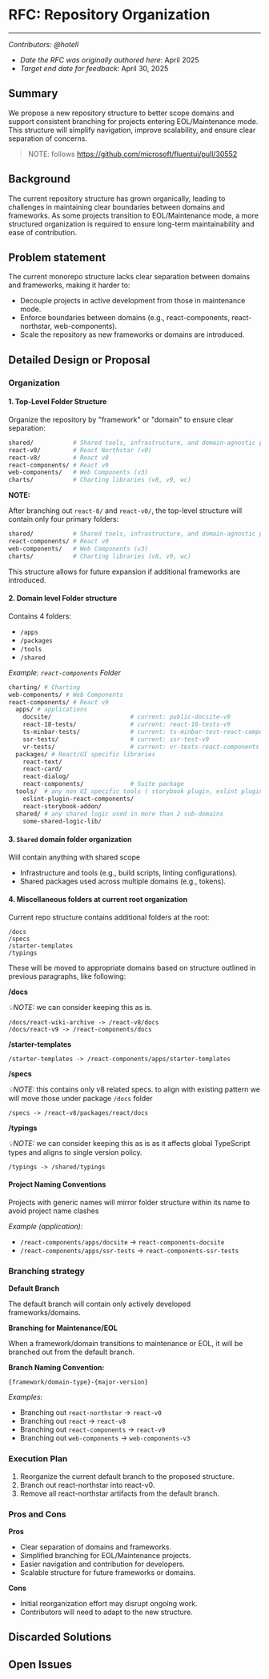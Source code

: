 # RFC: Repository Organization

<!--
An RFC can be anything. A question, a suggestion, a plan. The purpose of this template is to give some structure to help folks write successful RFCs. However, don't feel constrained by this template; use your best judgement.

Tips for writing a successful RFC:

- Favor simple language that make your point, fancy words obfuscate // Speak plainly.
- Try to stay concise, but don't gloss over important details
- Feel free to add necessary diagrams in the RFC assets folder
- Try to write a neutral problem statement, not one that motivates your desired solution
- Remember, "Writing is thinking". It's natural to realize new ideas while writing your proposal
-->

---

_Contributors: @hotell_

- _Date the RFC was originally authored here_: April 2025
- _Target end date for feedback_: April 30, 2025

<!-- If substantial updates are made add an "Updated on: $date" below, don't replace the original date -->

## Summary

<!-- Explain the proposed change -->

We propose a new repository structure to better scope domains and support consistent branching for projects entering EOL/Maintenance mode. This structure will simplify navigation, improve scalability, and ensure clear separation of concerns.

> NOTE: follows https://github.com/microsoft/fluentui/pull/30552

## Background

The current repository structure has grown organically, leading to challenges in maintaining clear boundaries between domains and frameworks. As some projects transition to EOL/Maintenance mode, a more structured organization is required to ensure long-term maintainability and ease of contribution.

## Problem statement

<!--
Why are we making this change? What problem are we solving? What do we expect to gain from this?

This section is important as the motivation or problem statement is independent from the proposed change. Even if this RFC is not accepted this Motivation can be used for alternative solutions.
-->

The current monorepo structure lacks clear separation between domains and frameworks, making it harder to:

- Decouple projects in active development from those in maintenance mode.
- Enforce boundaries between domains (e.g., react-components, react-northstar, web-components).
- Scale the repository as new frameworks or domains are introduced.

## Detailed Design or Proposal

<!-- This is the bulk of the RFC. Explain the proposal or design in enough detail for the intended audience to understand. -->

### Organization

#### 1. Top-Level Folder Structure

Organize the repository by "framework" or "domain" to ensure clear separation:

```sh
shared/           # Shared tools, infrastructure, and domain-agnostic projects (e.g., tokens)
react-v0/         # React Northstar (v0)
react-v8/         # React v8
react-components/ # React v9
web-components/   # Web Components (v3)
charts/           # Charting libraries (v8, v9, wc)
```

**NOTE:**

After branching out `react-8/` and `react-v0/`, the top-level structure will contain only four primary folders:

```sh
shared/           # Shared tools, infrastructure, and domain-agnostic projects (e.g., tokens)
react-components/ # React v9
web-components/   # Web Components (v3)
charts/           # Charting libraries (v8, v9, wc)
```

This structure allows for future expansion if additional frameworks are introduced.

#### 2. Domain level Folder structure

Contains 4 folders:

- `/apps`
- `/packages`
- `/tools`
- `/shared`

_Example: `react-components` Folder_

```sh
charting/ # Charting
web-components/ # Web Components
react-components/ # React v9
  apps/ # applications
    docsite/                      # current: public-docsite-v9
    react-18-tests/               # current: react-18-tests-v9
    ts-minbar-tests/              # current: ts-minbar-test-react-components
    ssr-tests/                    # current: ssr-test-v9
    vr-tests/                     # current: vr-tests-react-components
  packages/ # React/UI specific libraries
    react-text/
    react-card/
    react-dialog/
    react-components/             # Suite package
  tools/  # any non UI specific tools ( storybook plugin, eslint plugins, nx react-components plugin etc)
    eslint-plugin-react-components/
    react-storybook-addon/
  shared/ # any shared logic used in more than 2 sub-domains
    some-shared-logic-lib/
```

#### 3. `Shared` domain folder organization

Will contain anything with shared scope

- Infrastructure and tools (e.g., build scripts, linting configurations).
- Shared packages used across multiple domains (e.g., tokens).

#### 4. Miscellaneous folders at current root organization

Current repo structure contains additional folders at the root:

```
/docs
/specs
/starter-templates
/typings
```

These will be moved to appropriate domains based on structure outlined in previous paragraphs, like following:

**/docs**

_💡NOTE:_ we can consider keeping this as is.

```
/docs/react-wiki-archive -> /react-v8/docs
/docs/react-v9 -> /react-components/docs
```

**/starter-templates**

```
/starter-templates -> /react-components/apps/starter-templates
```

**/specs**

_💡NOTE:_ this contains only v8 related specs. to align with existing pattern we will move those under package `/docs` folder

```
/specs -> /react-v8/packages/react/docs
```

**/typings**

_💡NOTE:_ we can consider keeping this as is as it affects global TypeScript types and aligns to single version policy.

```
/typings -> /shared/typings
```

#### Project Naming Conventions

Projects with generic names will mirror folder structure within its name to avoid project name clashes

_Example (application):_

- `/react-components/apps/docsite` -> `react-components-docsite`
- `/react-components/apps/ssr-tests` -> `react-components-ssr-tests`

### Branching strategy

**Default Branch**

The default branch will contain only actively developed frameworks/domains.

**Branching for Maintenance/EOL**

When a framework/domain transitions to maintenance or EOL, it will be branched out from the default branch.

**Branch Naming Convention:**

`{framework/domain-type}-{major-version}`

_Examples:_

- Branching out `react-northstar` → `react-v0`
- Branching out `react` → `react-v8`
- Branching out `react-components` → `react-v9`
- Branching out `web-components` → `web-components-v3`

### Execution Plan

1. Reorganize the current default branch to the proposed structure.
2. Branch out react-northstar into react-v0.
3. Remove all react-northstar artifacts from the default branch.

### Pros and Cons

**Pros**

- Clear separation of domains and frameworks.
- Simplified branching for EOL/Maintenance projects.
- Easier navigation and contribution for developers.
- Scalable structure for future frameworks or domains.

**Cons**

- Initial reorganization effort may disrupt ongoing work.
- Contributors will need to adapt to the new structure.

## Discarded Solutions

<!-- As you enumerate possible solutions, try to keep track of the discarded ones. This should include why we discarded the solution. -->

## Open Issues

<!-- Optional section, but useful for first drafts. Use this section to track open issues on unanswered questions regarding the design or proposal.  -->
